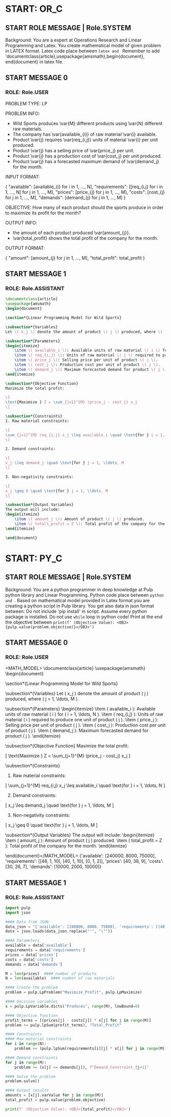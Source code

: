 # START: OR_C 
## START ROLE MESSAGE | Role.SYSTEM 
Background: You are a expert at Operations Research and Linear Programming and Latex. You create mathematical model of given problem in LATEX format. Latex code place between ```latex and ``` Remember to add 'documentclass{article},usepackage{amsmath},begin{document}, end{document} in latex file. 
## START MESSAGE 0 
### ROLE: Role.USER
<DESCRIPTION>
PROBLEM TYPE: LP

PROBLEM INFO:

- Wild Sports produces \var{M} different products using \var{N} different raw materials.
- The company has \var{available_{i}} of raw material \var{i} available.
- Product \var{j} requires \var{req_{i,j}} units of material \var{i} per unit produced.
- Product \var{j} has a selling price of \var{price_j} per unit.
- Product \var{j} has a production cost of \var{cost_j} per unit produced.
- Product \var{j} has a forecasted maximum demand of \var{demand_j} for the month.

INPUT FORMAT: 

{
    "available": [available_{i} for i in 1, ..., N],
    "requirements": [[req_{i,j} for i in 1, ..., N] for j in 1, ..., M],
    "prices": [price_{j} for j in 1, ..., M],
    "costs": [cost_{j} for j in 1, ..., M],
    "demands": [demand_{j} for j in 1, ..., M]
}

OBJECTIVE: How many of each product should the sports produce in order to maximize its profit for the month?

OUTPUT INFO:

- the amount of each product produced \var{amount_{j}}.
- \var{total_profit} shows the total profit of the company for the month.

OUTPUT FORMAT:

{
    "amount": [amount_{j} for j in 1, ..., M],
    "total_profit": total_profit
}

</DESCRIPTION>


## START MESSAGE 1 
### ROLE: Role.ASSISTANT
```latex
\documentclass{article}
\usepackage{amsmath}
\begin{document}

\section*{Linear Programming Model for Wild Sports}

\subsection*{Variables}
Let \( x_j \) denote the amount of product \( j \) produced, where \( j = 1, \ldots, M \).

\subsection*{Parameters}
\begin{itemize}
    \item \( available_i \): Available units of raw material \( i \) for \( i = 1, \ldots, N \).
    \item \( req_{i,j} \): Units of raw material \( i \) required to produce one unit of product \( j \).
    \item \( price_j \): Selling price per unit of product \( j \).
    \item \( cost_j \): Production cost per unit of product \( j \).
    \item \( demand_j \): Maximum forecasted demand for product \( j \).
\end{itemize}

\subsection*{Objective Function}
Maximize the total profit:

\[
\text{Maximize } Z = \sum_{j=1}^{M} (price_j - cost_j) x_j
\]

\subsection*{Constraints}
1. Raw material constraints:

\[
\sum_{j=1}^{M} req_{i,j} x_j \leq available_i \quad \text{for } i = 1, \ldots, N
\]

2. Demand constraints:

\[
x_j \leq demand_j \quad \text{for } j = 1, \ldots, M
\]

3. Non-negativity constraints:

\[
x_j \geq 0 \quad \text{for } j = 1, \ldots, M
\]

\subsection*{Output Variables}
The output will include:
\begin{itemize}
    \item \( amount_j \): Amount of product \( j \) produced.
    \item \( total\_profit = Z \): Total profit of the company for the month.
\end{itemize}

\end{document}
```

# START: PY_C 
## START ROLE MESSAGE | Role.SYSTEM 
Background: You are a python programmer in deep knowledge at Pulp python library and Linear Programming. Python code place between ```python and ```. Based on mathematical model provided in Latex format you are creating a python script in Pulp library. You get also data in json format between: <DATA></DATA> Do not include 'pip install' in script. Assume every python package is installed. Do not use `while` loop in python code! Print at the end the objective between <OBJ></OBJ> `print(f' (Objective Value): <OBJ>{pulp.value(problem.objective)}</OBJ>')` 
## START MESSAGE 0 
### ROLE: Role.USER
<MATH_MODEL>
\documentclass{article}
\usepackage{amsmath}
\begin{document}

\section*{Linear Programming Model for Wild Sports}

\subsection*{Variables}
Let \( x_j \) denote the amount of product \( j \) produced, where \( j = 1, \ldots, M \).

\subsection*{Parameters}
\begin{itemize}
    \item \( available_i \): Available units of raw material \( i \) for \( i = 1, \ldots, N \).
    \item \( req_{i,j} \): Units of raw material \( i \) required to produce one unit of product \( j \).
    \item \( price_j \): Selling price per unit of product \( j \).
    \item \( cost_j \): Production cost per unit of product \( j \).
    \item \( demand_j \): Maximum forecasted demand for product \( j \).
\end{itemize}

\subsection*{Objective Function}
Maximize the total profit:

\[
\text{Maximize } Z = \sum_{j=1}^{M} (price_j - cost_j) x_j
\]

\subsection*{Constraints}
1. Raw material constraints:

\[
\sum_{j=1}^{M} req_{i,j} x_j \leq available_i \quad \text{for } i = 1, \ldots, N
\]

2. Demand constraints:

\[
x_j \leq demand_j \quad \text{for } j = 1, \ldots, M
\]

3. Non-negativity constraints:

\[
x_j \geq 0 \quad \text{for } j = 1, \ldots, M
\]

\subsection*{Output Variables}
The output will include:
\begin{itemize}
    \item \( amount_j \): Amount of product \( j \) produced.
    \item \( total\_profit = Z \): Total profit of the company for the month.
\end{itemize}

\end{document}</MATH_MODEL>
<DATA>
{'available': [240000, 8000, 75000], 'requirements': [[48, 1, 10], [40, 1, 10], [0, 1, 2]], 'prices': [40, 38, 9], 'costs': [30, 26, 7], 'demands': [10000, 2000, 10000]}</DATA>


## START MESSAGE 1 
### ROLE: Role.ASSISTANT
```python
import pulp
import json

#### Data from JSON
data_json = "{'available': [240000, 8000, 75000], 'requirements': [[48, 1, 10], [40, 1, 10], [0, 1, 2]], 'prices': [40, 38, 9], 'costs': [30, 26, 7], 'demands': [10000, 2000, 10000]}"
data = json.loads(data_json.replace("'", "\""))

#### Parameters
available = data['available']
requirements = data['requirements']
prices = data['prices']
costs = data['costs']
demands = data['demands']

M = len(prices)  #### number of products
N = len(available)  #### number of raw materials

#### Create the problem
problem = pulp.LpProblem("Maximize_Profit", pulp.LpMaximize)

#### Decision variables
x = pulp.LpVariable.dicts("Produces", range(M), lowBound=0)

#### Objective function
profit_terms = [(prices[j] - costs[j]) * x[j] for j in range(M)]
problem += pulp.lpSum(profit_terms), "Total_Profit"

#### Constraints
#### Raw material constraints
for i in range(N):
    problem += (pulp.lpSum(requirements[i][j] * x[j] for j in range(M)) <= available[i]), f"RawMaterial_Constraint_{i+1}"

#### Demand constraints
for j in range(M):
    problem += (x[j] <= demands[j]), f"Demand_Constraint_{j+1}"

#### Solve the problem
problem.solve()

#### Output results
amounts = [x[j].varValue for j in range(M)]
total_profit = pulp.value(problem.objective)

print(f' (Objective Value): <OBJ>{total_profit}</OBJ>')
```

